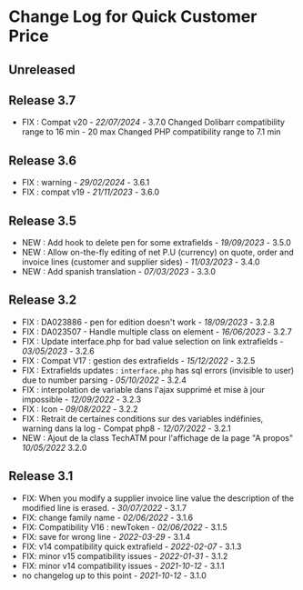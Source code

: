 # Change Log for Quick Customer Price

## Unreleased



## Release 3.7

- FIX : Compat v20 - *22/07/2024* - 3.7.0
  Changed Dolibarr compatibility range to 16 min - 20 max
  Changed PHP compatibility range to 7.1 min

## Release 3.6

- FIX : warning - *29/02/2024* - 3.6.1
- FIX : compat v19 - *21/11/2023* - 3.6.0

## Release 3.5
- NEW : Add hook to delete pen for some extrafields - *19/09/2023* - 3.5.0
- NEW : Allow on-the-fly editing of net P.U (currency) on quote, order and invoice lines (customer and supplier sides) - *11/03/2023* - 3.4.0
- NEW : Add spanish translation - *07/03/2023* - 3.3.0

## Release 3.2
- FIX : DA023886 - pen for edition doesn't work - *18/09/2023* - 3.2.8
- FIX : DA023507 - Handle multiple class on element - *16/06/2023* - 3.2.7
- FIX : Update interface.php for bad value selection on link extrafields - *03/05/2023* - 3.2.6
- FIX : Compat V17 : gestion des extrafields - *15/12/2022* - 3.2.5
- FIX : Extrafields updates : `interface.php` has sql errors (invisible to user) due to number parsing - *05/10/2022* - 3.2.4
- FIX : interpolation de variable dans l'ajax supprimé et mise à jour impossible - *12/09/2022* - 3.2.3
- FIX : Icon - *09/08/2022* - 3.2.2
- FIX : Retrait de certaines conditions sur des variables indéfinies, warning dans la log - Compat php8 - *12/07/2022* - 3.2.1
- NEW : Ajout de la class TechATM pour l'affichage de la page "A propos" *10/05/2022* 3.2.0

## Release 3.1

- FIX: When you modify a supplier invoice line value the description of the modified line is erased. - *30/07/2022* - 3.1.7
- FIX: change family name - *02/06/2022* - 3.1.6
- FIX: Compatibility V16 : newToken - *02/06/2022* - 3.1.5
- FIX: save for wrong line - *2022-03-29* - 3.1.4
- FIX: v14 compatibility quick extrafield - *2022-02-07* - 3.1.3
- FIX: minor v15 compatibility issues - *2022-01-31* - 3.1.2
- FIX: minor v14 compatibility issues - *2021-10-12* - 3.1.1
- no changelog up to this point - *2021-10-12* - 3.1.0
